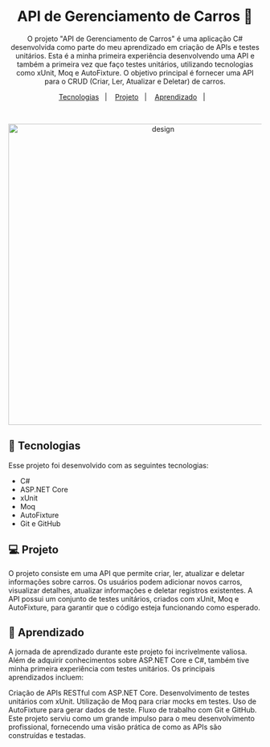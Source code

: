 <h1 align="center"> API de Gerenciamento de Carros 🚗 </h1>

<p align="center">
O projeto "API de Gerenciamento de Carros" é uma aplicação C# desenvolvida como parte do meu aprendizado em criação de APIs e testes unitários. Esta é a minha primeira experiência desenvolvendo uma API e também a primeira vez que faço testes unitários, utilizando tecnologias como xUnit, Moq e AutoFixture. O objetivo principal é fornecer uma API para o CRUD (Criar, Ler, Atualizar e Deletar) de carros.
<p align="center">
  <a href="#-tecnologias">Tecnologias</a>&nbsp;&nbsp;&nbsp;|&nbsp;&nbsp;&nbsp;
  <a href="#-projeto">Projeto</a>&nbsp;&nbsp;&nbsp;|&nbsp;&nbsp;&nbsp;
  <a href="#-aprendizado">Aprendizado</a>&nbsp;&nbsp;&nbsp;|&nbsp;&nbsp;&nbsp;
 
</p>


<br>


<p align="center">
  <img alt="design" height="600px" src= "https://private-user-images.githubusercontent.com/118849369/265589812-3b3dba34-e302-445e-b3e2-ceadb6aac7db.jpg?jwt=eyJhbGciOiJIUzI1NiIsInR5cCI6IkpXVCJ9.eyJpc3MiOiJnaXRodWIuY29tIiwiYXVkIjoicmF3LmdpdGh1YnVzZXJjb250ZW50LmNvbSIsImtleSI6ImtleTEiLCJleHAiOjE2OTM4OTA2MTEsIm5iZiI6MTY5Mzg5MDMxMSwicGF0aCI6Ii8xMTg4NDkzNjkvMjY1NTg5ODEyLTNiM2RiYTM0LWUzMDItNDQ1ZS1iM2UyLWNlYWRiNmFhYzdkYi5qcGc_WC1BbXotQWxnb3JpdGhtPUFXUzQtSE1BQy1TSEEyNTYmWC1BbXotQ3JlZGVudGlhbD1BS0lBSVdOSllBWDRDU1ZFSDUzQSUyRjIwMjMwOTA1JTJGdXMtZWFzdC0xJTJGczMlMkZhd3M0X3JlcXVlc3QmWC1BbXotRGF0ZT0yMDIzMDkwNVQwNTA1MTFaJlgtQW16LUV4cGlyZXM9MzAwJlgtQW16LVNpZ25hdHVyZT0wZmU2OWNlNDI4MDRlMWJiYmNkMTA1NmE5ZWZjZWU3ZDExY2JiZGM0NWQ2MzhjMTFlMGVmNjE5ZmVhNGNkZmU0JlgtQW16LVNpZ25lZEhlYWRlcnM9aG9zdCZhY3Rvcl9pZD0wJmtleV9pZD0wJnJlcG9faWQ9MCJ9.aMozR7xhXIsHeogDdj8-5kMtqxY-zCxugcAGRm6icAo">
</p>

## 🚀 Tecnologias

Esse projeto foi desenvolvido com as seguintes tecnologias:

- C#
- ASP.NET Core
- xUnit
- Moq
- AutoFixture
- Git e GitHub

## 💻 Projeto

O projeto consiste em uma API que permite criar, ler, atualizar e deletar informações sobre carros. Os usuários podem adicionar novos carros, visualizar detalhes, atualizar informações e deletar registros existentes. A API possui um conjunto de testes unitários, criados com xUnit, Moq e AutoFixture, para garantir que o código esteja funcionando como esperado.

## 📝 Aprendizado

A jornada de aprendizado durante este projeto foi incrivelmente valiosa. Além de adquirir conhecimentos sobre ASP.NET Core e C#, também tive minha primeira experiência com testes unitários. Os principais aprendizados incluem:

Criação de APIs RESTful com ASP.NET Core.
Desenvolvimento de testes unitários com xUnit.
Utilização de Moq para criar mocks em testes.
Uso de AutoFixture para gerar dados de teste.
Fluxo de trabalho com Git e GitHub.
Este projeto serviu como um grande impulso para o meu desenvolvimento profissional, fornecendo uma visão prática de como as APIs são construídas e testadas.
